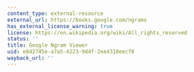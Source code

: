 ```yaml
---
content_type: external-resource
external_url: https://books.google.com/ngrams
has_external_license_warning: true
license: https://en.wikipedia.org/wiki/All_rights_reserved
status: ''
title: Google Ngram Viewer
uid: e842745e-a7a5-4223-9d4f-2ee4318eecf8
wayback_url: ''
---
```

